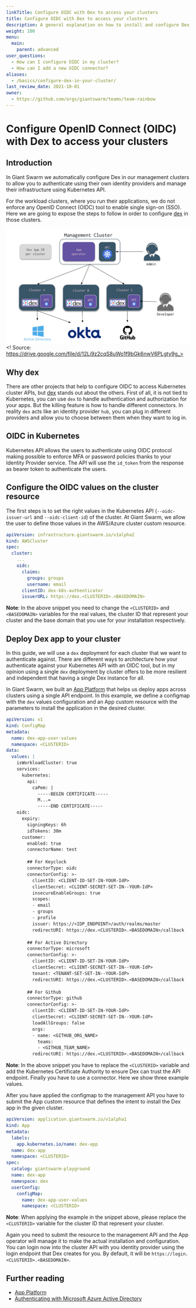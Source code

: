```yaml
---
linkTitle: Configure OIDC with Dex to access your clusters
title: Configure OIDC with Dex to access your clusters
description: A general explanation on how to install and configure Dex to work as authenticator mechanism to provide OpenID tokens.
weight: 100
menu:
  main:
    parent: advanced
user_questions:
  - How can I configure OIDC in my cluster?
  - How can I add a new OIDC connector?
aliases:
  - /basics/configure-dex-in-your-cluster/
last_review_date: 2021-10-01
owner:
  - https://github.com/orgs/giantswarm/teams/team-rainbow
---
```


# Configure OpenID Connect (OIDC) with Dex to access your clusters

## Introduction

In Giant Swarm we automatically configure Dex in our management clusters to allow you to authenticate using their own identity providers and manage their infrastructure using Kubernetes API.

For the workload clusters, where you run their applications, we do not enforce any OpenID Connect (OIDC) tool to enable single sign-on (SSO). Here we are going to expose the steps to follow in order to configure [dex](https://dexidp.io/) in those clusters.

![Multi Cluster Dex Architecture](dex-architecture.png)
<! Source: https://drive.google.com/file/d/12Li9z2cqS8uWo1f9bGk6nwV6PLgty9g_>

## Why dex

There are other projects that help to configure OIDC to access Kubernetes cluster APIs, but [dex](https://dexidp.io/) stands out about the others. First of all, it is not tied to Kubernetes, you can use `dex` to handle authentication and authorization for your apps. But the killing feature is how to handle different connectors. In reality `dex` acts like an identity provider `hub`, you can plug in different providers and allow you to choose between them when they want to log in.

## OIDC in Kubernetes

Kubernetes API allows the users to authenticate using OIDC protocol making possible to enforce MFA or password policies thanks to your Identity Provider service. The API will use the `id_token` from the response as bearer token to authenticate the users.

## Configure the OIDC values on the cluster resource

The first steps is to set the right values in the Kubernetes API (`--oidc-issuer-url` and `--oidc-client-id`) of the cluster. At Giant Swarm, we allow the user to define those values in the AWS/Azure cluster custom resource.

```yaml
apiVersion: infrastructure.giantswarm.io/v1alpha2
kind: AWSCluster
spec:
  cluster:
    ...
    oidc:
      claims:
        groups: groups
        username: email
      clientID: dex-k8s-authenticator
      issuerURL: https://dex.<CLUSTERID>.<BASEDOMAIN>
```

__Note__: In the above snippet you need to change the `<CLUSTERID>` and `<BASEDOMAIN>` variables for the real values, the cluster ID that represent your cluster and the base domain that you use for your installation respectively.

## Deploy Dex app to your cluster

In this guide, we will use a `dex` deployment for each cluster that we want to authenticate against. There are different ways to architecture how your authenticate against your Kubernetes API with an OIDC tool, but in my opinion using a single `dex` deployment by cluster offers to be more resilient and independent that having a single Dex instance for all.

In Giant Swarm, we built an [App Platform](https://docs.giantswarm.io/app-platform/) that helps us deploy apps across clusters using a single API endpoint. In this example, we define a configmap with the `dex` values configuration and an App custom resource with the parameters to install the application in the desired cluster.

```yaml
apiVersion: v1
kind: ConfigMap
metadata:
  name: dex-app-user-values
  namespace: <CLUSTERID>
data:
  values: |
    isWorkloadCluster: true
    services:
      kubernetes:
        api:
          caPem: |
            -----BEGIN CERTIFICATE-----
            M...=
            -----END CERTIFICATE-----
    oidc:
      expiry:
        signingKeys: 6h
        idTokens: 30m
      customer:
        enabled: true
        connectorName: test

        ## For Keyclock
        connectorType: oidc
        connectorConfig: >-
          clientID: <CLIENT-ID-SET-IN-YOUR-IdP>
          clientSecret: <CLIENT-SECRET-SET-IN--YOUR-IdP>
          insecureEnableGroups: true
          scopes:
          - email
          - groups
          - profile
          issuer: https://<IDP_ENDPOINT>/auth/realms/master
          redirectURI: https://dex.<CLUSTERID>.<BASEDOMAIN>/callback

        ## For Active Directory
        connectorType: microsoft
        connectorConfig: >-
          clientID: <CLIENT-ID-SET-IN-YOUR-IdP>
          clientSecret: <CLIENT-SECRET-SET-IN--YOUR-IdP>
          tenant: <TENANT-SET-SET-IN--YOUR-IdP>
          redirectURI: https://dex.<CLUSTERID>.<BASEDOMAIN>/callback

        ## For Github  
        connectorType: github
        connectorConfig: >-
          clientID: <CLIENT-ID-SET-IN-YOUR-IdP>
          clientSecret: <CLIENT-SECRET-SET-IN--YOUR-IdP>
          loadAllGroups: false
          orgs:
          - name: <GITHUB_ORG_NAME>
            teams:
            - <GITHUB_TEAM_NAME>
          redirectURI: https://dex.<CLUSTERID>.<BASEDOMAIN>/callback

```

__Note__: In the above snippet you have to replace the `<CLUSTERID>` variable and add the Kubernetes Certificate Authority to ensure Dex can trust the API endpoint. Finally you have to use a connector. Here we show three example values.

After you have applied the configmap to the management API you have to submit the App custom resource that defines the intent to install the Dex app in the given cluster.

```yaml
apiVersion: application.giantswarm.io/v1alpha1
kind: App
metadata:
  labels:
    app.kubernetes.io/name: dex-app
  name: dex-app
  namespace: <CLUSTERID>
spec:
  catalog: giantswarm-playground
  name: dex-app
  namespace: dex
  userConfig:
    configMap:
      name: dex-app-user-values
      namespace: <CLUSTERID>
```

__Note__: When applying the example in the snippet above, please replace the `<CLUSTERID>` variable for the cluster ID that represent your cluster.

Again you need to submit the resource to the management API and the App operator will manage it to make the actual installation and configuration. You can login now into the cluster API with you identity provider using the login endpoint that Dex creates for you. By default, it will be `https://login.<CLUSTERID>.<BASEDOMAIN>`.

## Further reading

- [App Platform](https://docs.giantswarm.io/app-platform/)
- [Authenticating with Microsoft Azure Active Directory](https://medium.com/@GiantSwarm/authenticating-with-microsoft-azure-active-directory-2039b5f69fca)
